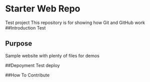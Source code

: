 # Starter Web Repo
Test project
This repository is for showing how Git and GitHub work
##Introduction
Test

## Purpose

Sample website with plenty of files for demos

##Depoyment
Test deploy

##How To Contribute 	